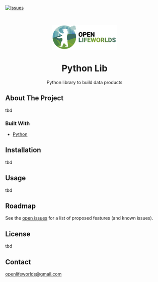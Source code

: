 [![Issues](https://img.shields.io/github/issues/open-lifeworlds/open-lifeworlds-python-lib)](https://github.com/open-lifeworlds/open-lifeworlds-python-lib/issues)

<br />
<p align="center">
  <a href="https://github.com/open-lifeworlds/open-lifeworlds-python-lib">
    <img src="logo-with-text.png" alt="Logo" height="80">
  </a>

  <h1 align="center">Python Lib</h1>

  <p align="center">
    Python library to build data products
  </p>
</p>

## About The Project

tbd

### Built With

* [Python](https://www.python.org/)

## Installation

tbd

## Usage

tbd

## Roadmap

See the [open issues](https://github.com/open-lifeworlds/open-lifeworlds-python-lib/issues) for a list of proposed features (and known issues).

## License

tbd

## Contact

openlifeworlds@gmail.com
